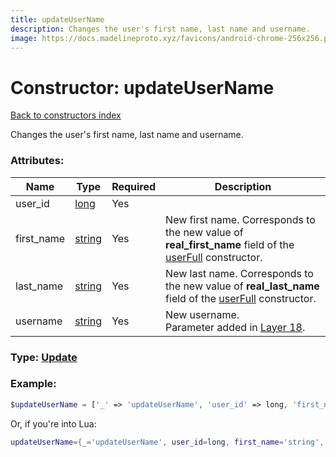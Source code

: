 ```yaml
---
title: updateUserName
description: Changes the user's first name, last name and username.
image: https://docs.madelineproto.xyz/favicons/android-chrome-256x256.png
---
```

# Constructor: updateUserName  
[Back to constructors index](index.md)



Changes the user's first name, last name and username.

### Attributes:

| Name     |    Type       | Required | Description |
|----------|---------------|----------|-------------|
|user\_id|[long](../types/long.md) | Yes|
|first\_name|[string](../types/string.md) | Yes|New first name. Corresponds to the new value of **real\_first\_name** field of the [userFull](../constructors/userFull.md) constructor.|
|last\_name|[string](../types/string.md) | Yes|New last name. Corresponds to the new value of **real\_last\_name** field of the [userFull](../constructors/userFull.md) constructor.|
|username|[string](../types/string.md) | Yes|New username.<br>Parameter added in [Layer 18](https://core.telegram.org/api/layers#layer-18).|



### Type: [Update](../types/Update.md)


### Example:

```php
$updateUserName = ['_' => 'updateUserName', 'user_id' => long, 'first_name' => 'string', 'last_name' => 'string', 'username' => 'string'];
```  


Or, if you're into Lua:

```lua
updateUserName={_='updateUserName', user_id=long, first_name='string', last_name='string', username='string'}

```



